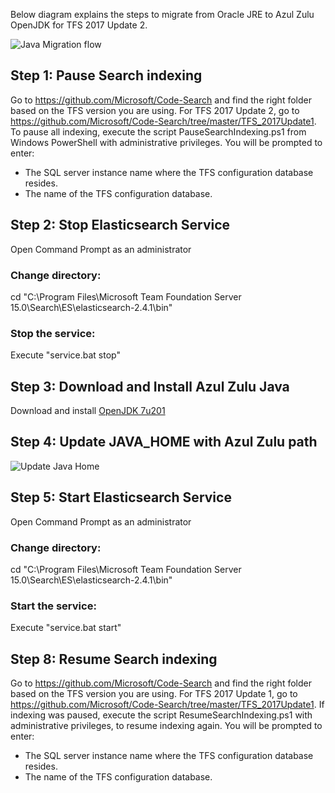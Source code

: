 
Below diagram explains the steps to migrate from Oracle JRE to Azul Zulu OpenJDK for TFS 2017 Update 2.

![Java Migration flow](https://github.com/msftazdev/Code-Search/blob/msftazdev-patch-1/Java%20Migration/flow1.png)

## Step 1: Pause Search indexing
Go to https://github.com/Microsoft/Code-Search and find the right folder based on the TFS version you are using. For TFS 2017 Update 2, go to https://github.com/Microsoft/Code-Search/tree/master/TFS_2017Update1. To pause all indexing, execute the script PauseSearchIndexing.ps1 from Windows PowerShell with administrative privileges. You will be prompted to enter:

* The SQL server instance name where the TFS configuration database resides.
* The name of the TFS configuration database.

## Step 2: Stop Elasticsearch Service
Open Command Prompt as an administrator 
### Change directory: 
cd "C:\Program Files\Microsoft Team Foundation Server 15.0\Search\ES\elasticsearch-2.4.1\bin"
### Stop the service:
Execute "service.bat stop"

## Step 3: Download and Install Azul Zulu Java 
Download and install [OpenJDK 7u201](https://cdn.azul.com/zulu/bin/zulu7.25.0.5-jdk7.0.201-win_x64.msi)

## Step 4: Update JAVA_HOME with Azul Zulu path
![Update Java Home](https://github.com/msftazdev/Code-Search/blob/msftazdev-patch-1/Java%20Migration/java_home.png)

## Step 5: Start Elasticsearch Service
Open Command Prompt as an administrator 
### Change directory: 
cd "C:\Program Files\Microsoft Team Foundation Server 15.0\Search\ES\elasticsearch-2.4.1\bin"
### Start the service:
Execute "service.bat start"

## Step 8: Resume Search indexing
Go to https://github.com/Microsoft/Code-Search and find the right folder based on the TFS version you are using. For TFS 2017 Update 1, go to https://github.com/Microsoft/Code-Search/tree/master/TFS_2017Update1. If indexing was paused, execute the script ResumeSearchIndexing.ps1 with administrative privileges, to resume indexing again. You will be prompted to enter:

* The SQL server instance name where the TFS configuration database resides.
* The name of the TFS configuration database.


